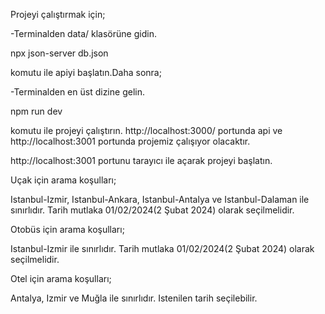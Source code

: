 Projeyi çalıştırmak için;

-Terminalden data/ klasörüne gidin.

npx json-server db.json

komutu ile apiyi başlatın.Daha sonra;

-Terminalden en üst dizine gelin.

npm run dev 

komutu ile projeyi çalıştırın. http://localhost:3000/ portunda api ve http://localhost:3001 portunda projemiz çalışıyor olacaktır.

http://localhost:3001 portunu tarayıcı ile açarak projeyi başlatın.

Uçak için arama koşulları;

Istanbul-Izmir, Istanbul-Ankara, Istanbul-Antalya ve Istanbul-Dalaman ile sınırlıdır. Tarih mutlaka 01/02/2024(2 Şubat 2024) olarak seçilmelidir.

Otobüs için arama koşulları;

Istanbul-Izmir ile sınırlıdır. Tarih mutlaka 01/02/2024(2 Şubat 2024) olarak seçilmelidir.

Otel için arama koşulları;

Antalya, Izmir ve Muğla ile sınırlıdır. Istenilen tarih seçilebilir.
